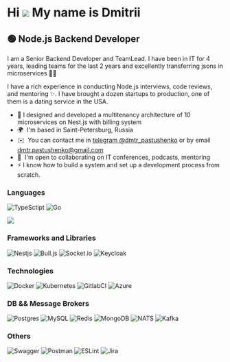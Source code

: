 Hi ![](https://user-images.githubusercontent.com/18350557/176309783-0785949b-9127-417c-8b55-ab5a4333674e.gif) My name is Dmitrii
===============================================================================================================================

🟢 Node.js Backend Developer
----------------------------

I am a Senior Backend Developer and TeamLead. I have been in IT for 4 years, leading teams for the last 2 years and excellently transferring jsons in microservices 🧑‍🎨 

I have a rich experience in conducting Node.js interviews, code reviews, and mentoring ✨. I have brought a dozen startups to production, one of them is a dating service in the USA. 

* 🚀 I designed and developed a multitenancy architecture of 10 microservices on Nest.js with billing system
* 🌍  I'm based in Saint-Petersburg, Russia
* ✉️  You can contact me in [telegram @dmtr_pastushenko](https://t.me/dmtr_pastushenko) or by email [dmtr.pastushenko@gmail.com](mailto:dmtr.pastushenko@gmail.com)
* 🤝  I'm open to collaborating on IT conferences, podcasts, mentoring
* ⚡️  I know how to build a system and set up a development process from scratch.

### Languages

![TypeSctipt](https://img.shields.io/badge/typescript-%233178C6?style=for-the-badge&logo=typescript&logoColor=white)
![Go](https://img.shields.io/badge/go-%2300ADD8.svg?&style=for-the-badge&logo=go&logoColor=white)

![](https://github-readme-stats.vercel.app/api/top-langs/?username=Demetra0&theme=dark&hide_border=true&include_all_commits=true&count_private=true&layout=compact)

### Frameworks and Libraries

![Nestjs](https://img.shields.io/badge/nestjs-%23E0234E?style=for-the-badge&logo=nestjs&logoColor=white)
![Bull.js](https://img.shields.io/badge/bull.js-%23DB0A40?style=for-the-badge&logo=redbull&logoColor=white)
![Socket.io](https://img.shields.io/badge/socket.io-%23010101?style=for-the-badge&logo=socket.io&logoColor=white)
![Keycloak](https://img.shields.io/badge/Keycloak-%234D4D4D?style=for-the-badge&logo=Keycloak&logoColor=white)


### Technologies

![Docker](https://img.shields.io/badge/docker-%230db7ed.svg?&style=for-the-badge&logo=docker&logoColor=white)
![Kubernetes](https://img.shields.io/badge/kubernetes-%23326ce5.svg?style=for-the-badge&logo=kubernetes&logoColor=white)
![GitlabCI](https://img.shields.io/badge/gitlab-%23FC6D26?style=for-the-badge&logo=gitlab&logoColor=white)
![Azure](https://img.shields.io/badge/azure%20devops-blue?style=for-the-badge)


### DB && Message Brokers

![Postgres](https://img.shields.io/badge/postgres-%23316192.svg?style=for-the-badge&logo=postgresql&logoColor=white)
![MySQL](https://img.shields.io/badge/MySQL-00000F?style=for-the-badge&logo=mysql&logoColor=white)
![Redis](https://img.shields.io/badge/redis-%23DD0031.svg?style=for-the-badge&logo=redis&logoColor=white)
![MongoDB](https://img.shields.io/badge/mongodb-%2347A248?style=for-the-badge&logo=mongodb&logoColor=white)
![NATS](https://img.shields.io/badge/natsdotio-%2327AAE1?style=for-the-badge&logo=natsdotio&logoColor=white)
![Kafka](https://img.shields.io/badge/Apache%20Kafka-000?style=for-the-badge&logo=apachekafka)

### Others

![Swagger](https://img.shields.io/badge/-Swagger-%23Clojure?style=for-the-badge&logo=swagger&logoColor=white)
![Postman](https://img.shields.io/badge/Postman-FF6C37?style=for-the-badge&logo=postman&logoColor=white)
![ESLint](https://img.shields.io/badge/ESLint-4B3263?style=for-the-badge&logo=eslint&logoColor=white)
![Jira](https://img.shields.io/badge/jira-%230A0FFF.svg?style=for-the-badge&logo=jira&logoColor=white)
